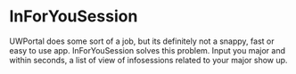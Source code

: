 # InForYouSession

UWPortal does some sort of a job, but its definitely not a snappy, fast or easy to use app. InForYouSession solves this problem. Input you major and within seconds, a list of view of infosessions related to your major show up. 
